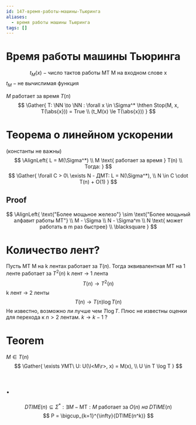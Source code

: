 ```yaml
---
id: 147-время-работы-машины-Тьюринга
aliases:
  - время работы машины Тьюринга
tags: []
---
```


# Время работы машины Тьюринга
$$
t_M(x) - \text{число тактов работы МТ M на входном слове x}
$$
$t_M - \text{не вычислимая функция}$

$M \text{ работает за время } T(n)$
$$
\Gather{
T: \NN \to \NN : \forall x \in \Sigma^* \hthen
Stop(M, x, T(\abs{x})) = True  \\
(t_M(x) \le T(\abs{x}))
}
$$
# Теорема о линейном ускорении
(константы не важны)
$$
\AlignLeft{
L = M(\Sigma^*) \\
M \text{ работает за время } T(n) \\
Тогда:
}
$$
$$
\Gather{
\forall C > 0\ \exists N - ДМТ: L = N(\Sigma^*), \\
N \in C \cdot T(n) + O(1)
}
$$
## Proof
$$
\AlignLeft{
\text{"Более мощьное железо"} \sim \text{"Более мощьный алфавит работы МТ"} \\
M - \Sigma \\
N - \Sigma^m \\
N \text{ может работать в m раз быстрее} \\
\blacksquare
}
$$
# Количество лент?
Пусть МТ M на k лентах работает за $T(n)$.
Тогда эквивалентная МТ на 1 ленте работает за $T^2(n)$
k лент $\to$ 1 лента
$$
T(n) \to T^2(n)
$$
k лент $\to$ 2 ленты
 $$
T(n) \to T(n) \log{T(n)}
$$
Не известно, возможно ли лучше чем $T \log T$.
Плюс не известны оценки для перехода к $n > 2$ лентам.
$k \to k-1$ ?
# Teorem
$M \in T(n)$
$$
\Gather{
\exists УМТ\ U: U(\l<M\r>, x) = M(x), \\
U \in T \log T
}
$$
# .
$$
DTIME(n) \subseteq \Sigma^* : \exists M - \text{MТ} : M\ \text{работает за}\ O(n)\ на\ DTIME(n)
$$
$$
P = \bigcup_{k=1}^{\infty}{DTIME(n^k)}
$$
